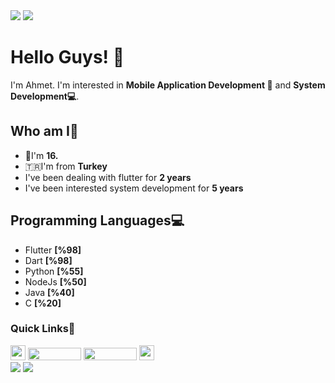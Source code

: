 <div>
 <img src="https://user-images.githubusercontent.com/101813717/200142036-cc2a37c8-930c-481c-945a-f459beb8b614.gif" />
 <img src="https://user-images.githubusercontent.com/101813717/200142036-cc2a37c8-930c-481c-945a-f459beb8b614.gif" />
</div> 



<h1>Hello Guys! 👋</h1>

I'm Ahmet. I'm interested in <b>Mobile Application Development 📱</b> and <b>System Development💻</b>.
<br>


<h2>Who am I🤔</h2>
<ul>
<li>🎂I'm <b>16.</b></li>
<li>🇹🇷I'm from <b>Turkey</b></li>
<li>I've been dealing with flutter for <b>2 years</b></li>
<li>I've been interested system development for <b>5 years</b></li>

</ul>


<h2>Programming Languages💻</h2>
<ul>
<li>Flutter <b>[%98]</b></li>
<li>Dart <b>[%98]</b></li>
<li>Python <b>[%55]</b></li>
<li>NodeJs <b>[%50]</b></li>
<li>Java <b>[%40]</b></li>
<li>C <b>[%20]</b></li>
</ul>




<h3>Quick Links🔗</h3>
<div>
 <img src="https://user-images.githubusercontent.com/5713670/87202985-820dcb80-c2b6-11ea-9f56-7ec461c497c3.gif" width=24 height=24/>
<a href="https://www.linkedin.com/in/ahmet-taha-tokmak-709bba226/"><img src="https://user-images.githubusercontent.com/101813717/200141806-81f6f21c-5e40-479b-b151-e7b7c1723898.svg" width=85 height=20 /></a>
<a href="https://twitter.com/ahmettahatokmak"><img src="https://user-images.githubusercontent.com/101813717/200141794-16ac0bba-af62-4af8-9aee-b13078d82bf4.svg" width=85 height=20 /></a>
 <img src="https://user-images.githubusercontent.com/5713670/87202985-820dcb80-c2b6-11ea-9f56-7ec461c497c3.gif" width=24 height=24/>
</div>





<div>
 <img src="https://user-images.githubusercontent.com/101813717/200142036-cc2a37c8-930c-481c-945a-f459beb8b614.gif" />
 <img src="https://user-images.githubusercontent.com/101813717/200142036-cc2a37c8-930c-481c-945a-f459beb8b614.gif" />
</div> 
